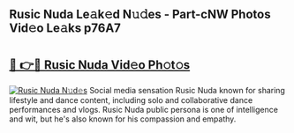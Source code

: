 ## Rusic Nuda Le𝚊k𝚎d N𝚞𝚍es - Part-cNW Photos Vid𝚎o Le𝚊ks p76A7

# <h2><a href="http://fbb9k5b.evod.top/?m=Rusic+Nuda">🔗 👉🔴 Rusic Nuda Vid𝚎o Ph𝚘t𝚘s</a></h2>

[![Rusic Nuda N𝚞d𝚎s](https://i.imgur.com/8V9OHl7.gif)](http://fbb9k5b.evod.top/?m=Rusic+Nuda)
Social media sensation Rusic Nuda known for sharing lifestyle and dance content, including solo and collaborative dance performances and vlogs. Rusic Nuda public persona is one of intelligence and wit, but he's also known for his compassion and empathy. 
